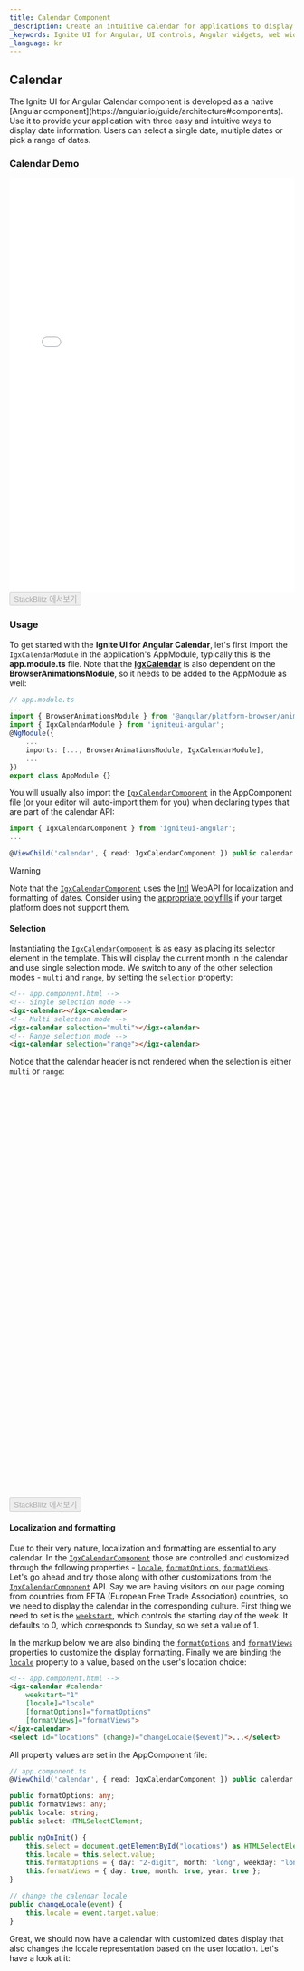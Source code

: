 ```yaml
---
title: Calendar Component
_description: Create an intuitive calendar for applications to display date information, and users to input date information with Ignite UI for Angular Calendar component.
_keywords: Ignite UI for Angular, UI controls, Angular widgets, web widgets, UI widgets, Angular, Native Angular Components Suite, Native Angular Controls, Native Angular Components Library, Angular Calendar components, Angular Calendar controls
_language: kr
---
```


## Calendar
<p class="highlight">The Ignite UI for Angular Calendar component is developed as a native [Angular component](https://angular.io/guide/architecture#components). Use it to provide your application with three easy and intuitive ways to display date information. Users can select a single date, multiple dates or pick a range of dates.</p>

### Calendar Demo
<div class="sample-container loading" style="height: 730px">
    <iframe id="calendar-sample-5-iframe" src='{environment:demosBaseUrl}/scheduling/calendar-sample-5' width="100%" height="100%" seamless frameBorder="0" onload="onSampleIframeContentLoaded(this);"></iframe>
</div>
<div>
    <button data-localize="stackblitz" disabled class="stackblitz-btn" data-iframe-id="calendar-sample-5-iframe" data-demos-base-url="{environment:demosBaseUrl}">StackBlitz 에서보기</button>
</div>

### Usage
To get started with the **Ignite UI for Angular Calendar**, let's first import the `IgxCalendarModule` in the application's AppModule, typically this is the **app.module.ts** file. Note that the [**IgxCalendar**]({environment:angularApiUrl}/classes/igxcalendarcomponent.html) is also dependent on the **BrowserAnimationsModule**, so it needs to be added to the AppModule as well:

```typescript
// app.module.ts
...
import { BrowserAnimationsModule } from '@angular/platform-browser/animations';
import { IgxCalendarModule } from 'igniteui-angular';
@NgModule({
    ...
    imports: [..., BrowserAnimationsModule, IgxCalendarModule],
    ...
})
export class AppModule {}
```
You will usually also import the [`IgxCalendarComponent`]({environment:angularApiUrl}/classes/igxcalendarcomponent.html) in the AppComponent file (or your editor will auto-import them for you) when declaring types that are part of the calendar API:

```typescript
import { IgxCalendarComponent } from 'igniteui-angular';
...

@ViewChild('calendar', { read: IgxCalendarComponent }) public calendar: IgxCalendarComponent;
```

> [!WARNING]
> Note that the [`IgxCalendarComponent`]({environment:angularApiUrl}/classes/igxcalendarcomponent.html) uses the [Intl](https://developer.mozilla.org/en-US/docs/Web/JavaScript/Reference/Global_Objects/DateTimeFormat) WebAPI for localization and formatting of dates.
> Consider using the [appropriate polyfills](https://github.com/andyearnshaw/Intl.js/) if your target platform does not support them.

#### Selection
Instantiating the [`IgxCalendarComponent`]({environment:angularApiUrl}/classes/igxcalendarcomponent.html) is as easy as placing its selector element in the template. This will display the current month in the calendar and use single selection mode. We switch to any of the other selection modes - `multi` and `range`, by setting the [`selection`]({environment:angularApiUrl}/classes/igxcalendarcomponent.html#selection) property:

```html
<!-- app.component.html -->
<!-- Single selection mode -->
<igx-calendar></igx-calendar>
<!-- Multi selection mode -->
<igx-calendar selection="multi"></igx-calendar>
<!-- Range selection mode -->
<igx-calendar selection="range"></igx-calendar>
```
Notice that the calendar header is not rendered when the selection is either `multi` or `range`:
<div class="sample-container loading" style="height: 730px">
    <iframe id="calendar-sample-1-iframe" data-src='{environment:demosBaseUrl}/scheduling/calendar-sample-1' width="100%" height="100%" seamless="" frameBorder="0" class="lazyload"></iframe>
</div>
<div>
    <button data-localize="stackblitz" disabled class="stackblitz-btn" data-iframe-id="calendar-sample-1-iframe" data-demos-base-url="{environment:demosBaseUrl}">StackBlitz 에서보기</button>
</div>

#### Localization and formatting

Due to their very nature, localization and formatting are essential to any calendar. In the [`IgxCalendarComponent`]({environment:angularApiUrl}/classes/igxcalendarcomponent.html) those are controlled and customized through the following properties - [`locale`]({environment:angularApiUrl}/classes/igxcalendarcomponent.html#locale), [`formatOptions`]({environment:angularApiUrl}/classes/igxcalendarcomponent.html#formatoptions), [`formatViews`]({environment:angularApiUrl}/classes/igxcalendarcomponent.html#formatviews).
<br>
Let's go ahead and try those along with other customizations from the [`IgxCalendarComponent`]({environment:angularApiUrl}/classes/igxcalendarcomponent.html) API. Say we are having visitors on our page coming from countries from EFTA (European Free Trade Association) countries, so we need to display the calendar in the corresponding culture. First thing we need to set is the [`weekstart`]({environment:angularApiUrl}/classes/igxcalendarcomponent.html#weekstart), which controls the starting day of the week. It defaults to 0, which corresponds to Sunday, so we set a value of 1.

In the markup below we are also binding the [`formatOptions`]({environment:angularApiUrl}/classes/igxcalendarcomponent.html#formatoptions) and [`formatViews`]({environment:angularApiUrl}/classes/igxcalendarcomponent.html#formatviews) properties to customize the display formatting. Finally we are binding the [`locale`]({environment:angularApiUrl}/classes/igxcalendarcomponent.html#locale) property to a value, based on the user's location choice:

```html
<!-- app.component.html -->
<igx-calendar #calendar
    weekstart="1"
    [locale]="locale"
    [formatOptions]="formatOptions"
    [formatViews]="formatViews">
</igx-calendar>
<select id="locations" (change)="changeLocale($event)">...</select>
```
All property values are set in the AppCоmponent file:

```typescript
// app.component.ts
@ViewChild('calendar', { read: IgxCalendarComponent }) public calendar: IgxCalendarComponent;

public formatOptions: any;
public formatViews: any;
public locale: string;
public select: HTMLSelectElement;

public ngOnInit() {
    this.select = document.getElementById("locations") as HTMLSelectElement;
    this.locale = this.select.value;
    this.formatOptions = { day: "2-digit", month: "long", weekday: "long", year: "numeric" };
    this.formatViews = { day: true, month: true, year: true };
}

// change the calendar locale
public changeLocale(event) {
    this.locale = event.target.value;
}
```

Great, we should now have a calendar with customized dates display that also changes the locale representation based on the user location. Let's have a look at it:

<div class="sample-container loading" style="height: 570px">
    <iframe id="calendar-sample-2-iframe" data-src='{environment:demosBaseUrl}/scheduling/calendar-sample-2' width="100%" height="100%" seamless="" frameBorder="0" class="lazyload"></iframe>
</div>
<div>
    <button data-localize="stackblitz" disabled class="stackblitz-btn" data-iframe-id="calendar-sample-2-iframe" data-demos-base-url="{environment:demosBaseUrl}">StackBlitz 에서보기</button>
</div>

#### Events
Let's explore the events emitted by the calendar:
- [`onSelection`]({environment:angularApiUrl}/classes/igxcalendarcomponent.html#onselection) - emitted when selecting date(s) in the calendar.
- [`viewDateChanged`]({environment:angularApiUrl}/classes/igxcalendarcomponent.html#viewdatechanged) - emitted every time when the presented month/year is changed - for example after navigating to the `next` or `previous` month.
- [`activeViewChanged`]({environment:angularApiUrl}/classes/igxcalendarcomponent.html#activeviewchanged) - emitted after the active view is changed - for example after the user has clicked on the `month` or `year` section in the header.

```html
<!-- app.component.html -->
<igx-calendar #calendar 
    (onSelection)="onSelection($event)"
    (viewDateChanged)="viewDateChanged($event)"
    (activeViewChanged)="activeViewChanged($event)">
</igx-calendar>
```
The [`onSelection`]({environment:angularApiUrl}/classes/igxcalendarcomponent.html#onselection) event is suitable to build input validation logic. Use the code from below to alert the user if selection exceeds 5 days, and then reset the selection:

```typescript
// app.component.ts
...
public onSelection(dates: Date[]) {
    if (dates.length > 5) {
        this.calendar.selectedDates = [];
        // alert the user
    }
}
    public viewDateChanged(event: IViewDateChangeEventArgs) {
        // use event.previousValue to get previous month/year that was presented.
        // use event.currentValue to get current month/year that is presented.
    }

    public activeViewChanged(event: CalendarView) {
        // use CalendarView[event] to get the current active view (DEFAULT, YEAR or DECADE)
    }
```

Use the demo below to play around (change selection, navigate through months and years) and see the events logged real time:
<div class="sample-container loading" style="height: 460px">
    <iframe id="calendar-sample-3-iframe" data-src='{environment:demosBaseUrl}/scheduling/calendar-sample-3' width="100%" height="100%" seamless="" frameBorder="0" class="lazyload"></iframe>
</div>
<div>
    <button data-localize="stackblitz" disabled class="stackblitz-btn" data-iframe-id="calendar-sample-3-iframe" data-demos-base-url="{environment:demosBaseUrl}">StackBlitz 에서보기</button>
</div>

#### Templating

We have seen how to make use of the [`IgxCalendarComponent`]({environment:angularApiUrl}/classes/igxcalendarcomponent.html) API (properties, events, methods) so that we configure the calendar per our requirements and interact with it programatically. Now we want to go further and customize its look, benefiting from the header and subheader templating capabilities.

To do that we need to decorate a ng-template inside the calendar with **igxCalendarHeader** or **igxCalendarSubheader** directive and use the context returned to customize the way the date is displayed.
The template decorated with the **igxCalendarHeader** directive is rendered only when the calendar selection is set to single. The **igxCalendarSubheader** is available in all selection modes.

In our example we slightly modify the default template and will make the header display the full date and modify the subheader to include the weekday:

```html
<!-- app.component.html-->
<igx-calendar>
    <!-- Modify the header to display the month (in titlecase), day and weekday -->
    <ng-template igxCalendarHeader let-parts>
        {{ parts.month.combined | titlecase }} {{parts.day.combined }} {{ parts.weekday.combined }}
    </ng-template>
    <ng-template igxCalendarSubheader let-parts>
        <span class="date__el" (click)="parts.monthView()">{{ parts.month.combined }}</span>
        <span class="date__el" (click)="parts.yearView()">{{ parts.year.combined }}</span>
    </ng-template>
</igx-calendar>
```
> [!NOTE]
> Keep in mind that for Internet Explorer and Edge browsers the date parts will be empty strings, because neither implement the Intl API providing this functionality. (See [formatToParts](https://developer.mozilla.org/en-US/docs/Web/JavaScript/Reference/Global_Objects/DateTimeFormat/formatToParts))

To support those browsers we are going to use alternative template using [ngIf](https://angular.io/api/common/NgIf#using-non-inlined-then-template) directive:

```html
<!-- app.component.html-->
<igx-calendar #component locale="fr">
    <div *ngIf="formatParts; else parseTemplate">
        <ng-template igxCalendarHeader let-parts>
            {{ parts.month.combined | titlecase }} {{ parts.day.combined }} {{ parts.weekday.combined }}
        </ng-template>
        <ng-template igxCalendarSubheader let-parts>
            <span class="date__el" (click)="parts.monthView()">{{ parts.month.combined }}</span>
            <span class="date__el" (click)="parts.yearView()">{{ parts.year.combined }}</span>
        </ng-template>
    </div>

    <!-- Parse template for browsers not supporting Intl parts-->
    <ng-template #parseTemplate>
        <ng-template igxCalendarHeader let-parts>
            {{ getDatePart(parts, component, 'month') | titlecase }} {{ getDatePart(parts, component, 'day') }} {{ getDatePart(parts, component, 'weekday') }}
        </ng-template>
        <ng-template igxCalendarSubheader let-parts>
            <span class="date__el" (click)="parts.monthView()">{{ getDatePart(parts, component, 'month') }}</span>
            <span class="date__el" (click)="parts.yearView()">{{ getDatePart(parts, component, 'year') }}</span>
        </ng-template>
    </ng-template>
</igx-calendar>
```
Note that **ngIf** evaluates the value of the **formatParts** expression to control which template to use. Let's have a look at the alernative **#parseTemplate** template: the expressions in the curly brackets invokes the **getDatePart** method that returns the evaluated value, in our case this is a formatted date part (year, weekday, month, etc.). The parameters passed to the **getDatePart** are necessary so that formatting is based on the [`IgxCalendarComponent`]({environment:angularApiUrl}/classes/igxcalendarcomponent.html) locale and format options:

```typescript
// app.component.ts
public intlDateTimeFormat = new Intl.DateTimeFormat() as any;
public formatParts: boolean = this.intlDateTimeFormat.formatToParts;

public getDatePart(val: any, component: any, datePart: string) {
    const date = val.date as Date;
    const locale = component.locale;
    const formatOptions: Intl.DateTimeFormatOptions = {};
    formatOptions[datePart] = component.formatOptions[datePart];

    return date.toLocaleString(locale, formatOptions);

    // instead of toLocaleString we can use Intl.DateTimeFormat.format as well:
    // const partFormatter = new Intl.DateTimeFormat(locale, formatOptions);
    // return partFormatter.format(date);
}
```

Having implemented this conditional templating and date parsing we should get consistent formatting across all browsers, let's verify that:

<div class="sample-container loading" style="height: 570px">
    <iframe id="calendar-sample-4-iframe" data-src='{environment:demosBaseUrl}/scheduling/calendar-sample-4' width="100%" height="100%" seamless="" frameBorder="0" class="lazyload"></iframe>
</div>
<div>
    <button data-localize="stackblitz" disabled class="stackblitz-btn" data-iframe-id="calendar-sample-4-iframe" data-demos-base-url="{environment:demosBaseUrl}">StackBlitz 에서보기</button>
</div>

#### Disabled dates
This section demonstrates the usage of [`disabledDates`]({environment:angularApiUrl}/classes/igxcalendarcomponent.html#disableddates) functionallity. Different `single dates` or `range` elements could be added to Array, and passed to the [`disabledDates`]({environment:angularApiUrl}/classes/igxcalendarcomponent.html#disableddates) descriptor.

```typescript
this.calendar.disabledDates = [{ type: DateRangeType.Between, dateRange: [
    new Date(2018, 8, 2),
    new Date(2018, 8, 8)
])];
```

The [`DateRangeType`]({environment:angularApiUrl}/enums/daterangetype.html) is used to specify the range that is going to be disabled. For example, [`DateRangeType.Between`]({environment:angularApiUrl}/enums/daterangetype.html#between) will disable the dates between two specific dates in Array. Code snippet above.
Check the API table below for all available [`DateRangeType`]({environment:angularApiUrl}/enums/daterangetype.html) values.

This feature is covering the situations when we may need to restrict some dates to be selectable and focusable.

Let's create a sample that is disabling dates within specific range of dates:

```typescript
export class CalendarSample6Component {
    @ViewChild("calendar") public calendar: IgxCalendarComponent;
    public today = new Date(Date.now());
    public range = [
        new Date(this.today.getFullYear(), this.today.getMonth(), 3),
        new Date(this.today.getFullYear(), this.today.getMonth(), 8)
    ];

    public ngOnInit() {
        this.calendar.disabledDates = [{ type: DateRangeType.Specific, dateRange: this.range }];
    }
}

```

This is the result.

<div class="sample-container loading" style="height: 480px">
    <iframe id="calendar-sample-6-iframe" data-src='{environment:demosBaseUrl}/scheduling/calendar-sample-6' width="100%" height="100%" seamless="" frameBorder="0" class="lazyload"></iframe>
</div>
<div>
    <button data-localize="stackblitz" disabled class="stackblitz-btn" data-iframe-id="calendar-sample-6-iframe" data-demos-base-url="{environment:demosBaseUrl}">StackBlitz 에서보기</button>
</div>


#### Special dates

[`Special dates`]({environment:angularApiUrl}/classes/igxcalendarcomponent.html#specialdates) feature is using almost the same configuration principles as [`Disabled dates`]({environment:angularApiUrl}/classes/igxcalendarcomponent.html#disableddates). The difference here is dates `styling` and `interaction`. You are able to select and focus [`Special dates`]({environment:angularApiUrl}/classes/igxcalendarcomponent.html#specialdates).

Lets add a [`Special dates`]({environment:angularApiUrl}/classes/igxcalendarcomponent.html#specialdates) to our [`igxCalendar`]({environment:angularApiUrl}/classes/igxcalendarcomponent.html), we are going to create a [`DateRangeDescriptor`]({environment:angularApiUrl}/interfaces/daterangedescriptor.html) item of type [`DateRangeType.Specific`]({environment:angularApiUrl}/enums/daterangetype.html#specific) and pass array of dates as [`dateRange`]({environment:angularApiUrl}/interfaces/daterangedescriptor.html#daterange):

```typescript
export class CalendarSample7Component {
    @ViewChild("calendar") public calendar: IgxCalendarComponent;
    @ViewChild(IgxSnackbarComponent) public snackbar: IgxSnackbarComponent;
    public range = [];

    ...
    public selectPTOdays(dates: Date[]) {
        this.range = dates;
    }

    public submitPTOdays(eventArgs) {
        this.calendar.specialDates =
            [{ type: DateRangeType.Specific, dateRange: this.range)];

        this.range.forEach((item) => {
            this.calendar.selectDate(item);
        });

        ...
    }
}
```

```html
<article class="sample-column calendar-wrapper">
    <span>Request Time Off</span>
    <igx-calendar #calendar
        selection="multi"
        (onSelection)="selectPTOdays($event)">
    </igx-calendar>
    <button igxButton="raised" (click)="submitPTOdays($event)">Submit Request</button>
</article>
```

We are going to use the selected dates array to define `Special dates` descriptor.

Result:

<div class="sample-container loading" style="height: 540px">
    <iframe id="calendar-sample-7-iframe" data-src='{environment:demosBaseUrl}/scheduling/calendar-sample-7' width="100%" height="100%" seamless="" frameBorder="0" class="lazyload"></iframe>
</div>
<div>
    <button data-localize="stackblitz" disabled class="stackblitz-btn" data-iframe-id="calendar-sample-7-iframe" data-demos-base-url="{environment:demosBaseUrl}">StackBlitz 에서보기</button>
</div>

### Multi View Calendar
Using the [`monthsViewNumber`]({environment:angularApiUrl}/classes/igxcalendarcomponent.html#monthsviewnumber) input the number of displayed months is set. There is no limit on the max value set, and the months are displayed in a flex container horizontally. Showing a multi view calendar, you may want to hide the days that do not belong to the current month, using the [`hideOutsideDays`]({environment:angularApiUrl}/classes/igxcalendarcomponent.html#hideoutsidedays). Multiview calendar supports all three types of selection. Keyboard navigation moves to next/previous months when those are in view.


Result:

<div class="sample-container loading" style="height: 540px">
    <iframe id="multiview-calendar" data-src='{environment:demosBaseUrl}/scheduling/multiview-calendar' width="100%" height="100%" seamless="" frameBorder="0" class="lazyload"></iframe>
</div>
<div>
    <button data-localize="stackblitz" disabled class="stackblitz-btn" data-iframe-id="multiview-calendar" data-demos-base-url="{environment:demosBaseUrl}">StackBlitz 에서보기</button>
</div>

### Views
There are separate views provided by the [`IgxCalendarModule`]({environment:angularApiUrl}/classes/igxcalendarmodule.html) that can be used independently:
- Days View - `igx-days-view`
- Months View - `igx-months-view`
- Years View - `igx-years-view`

<div class="sample-container loading" style="height: 540px">
    <iframe id="calendar-views-iframe" data-src='{environment:demosBaseUrl}/scheduling/calendar-views' width="100%" height="100%" seamless="" frameBorder="0" class="lazyload"></iframe>
</div>
<div>
    <button data-localize="stackblitz" disabled class="stackblitz-btn" data-iframe-id="calendar-views-iframe" data-demos-base-url="{environment:demosBaseUrl}">view on stackblitz</button>
</div>

### Keyboard navigation
When the [**igxCalendar**]({environment:angularApiUrl}/classes/igxcalendarcomponent.html) component is focused, use:
- <kbd>PageUp</kbd> key to move to the previous month,
- <kbd>PageDown</kbd> key to move to the next month,
- <kbd>Shift</kbd> + <kbd>PageUp</kbd> keys to move to the previous year,
- <kbd>Shift</kbd> + <kbd>PageDown</kbd> keys to move to the next year,
- <kbd>Home</kbd> key to focus the first day of the current month that is into view,
- <kbd>End</kbd> key to focus the last day of the current month that is into view,
- <kbd>Tab</kbd> key to navigate through the subheader buttons;

When `prev` or `next` month buttons (in the subheader) are focused, use:
- <kbd>Space</kbd> or <kbd>Enter</kbd> key to scroll into view the next or previous month.

When `months` button (in the subheader) is focused, use:
- <kbd>Space</kbd> or <kbd>Enter</kbd> key to open the months view.

When `year` button (in the subheader) is focused, use:
- <kbd>Space</kbd> or <kbd>Enter</kbd> key to open the decade view.

When a day inside the current month is focused, use:
- Arrow keys to navigate through the days,
- Arrow keys to navigate to previous/next month as well,
- <kbd>Enter</kbd> key to select the currently focused day.

When a month inside the months view is focused, use:
- Arrow keys to navigate through the months,
- <kbd>Home</kbd> key to focus the first month inside the months view,
- <kbd>End</kbd> key to focus the last month inside the months view,
- <kbd>Enter</kbd> key to select the currently focused month and close the view.

When an year inside the decade view is focused, use:
- Arrow keys to navigate through the years,
- <kbd>Enter</kbd> key to select the currently focused year and close the view.

<div class="divider--half"></div>

### API
<div class="divider--half"></div>

* [IgxCalendarComponent]({environment:angularApiUrl}/classes/igxcalendarcomponent.html)
* [IgxCalendarComponent Styles]({environment:sassApiUrl}/index.html#function-igx-calendar-theme)
* [DateRangeType]({environment:angularApiUrl}/enums/daterangetype.html)
* [DateRangeDescriptor]({environment:angularApiUrl}/interfaces/daterangedescriptor.html)

